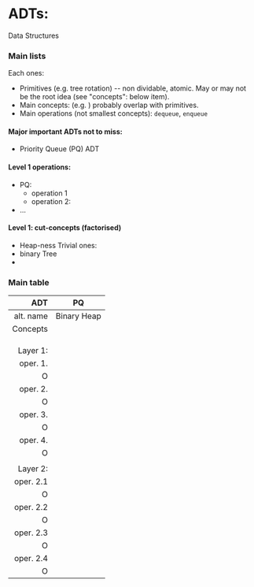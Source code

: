 # ADTs:
Data Structures

### Main lists
Each ones:
* Primitives (e.g. tree rotation) -- non dividable, atomic. May or may not be the root idea (see "concepts": below item).
* Main concepts: (e.g. ) probably overlap with primitives.
* Main operations (not smallest concepts): `dequeue`, `enqueue`

#### Major important ADTs not to miss:
* Priority Queue (PQ) ADT


#### Level 1 operations:
* PQ:
   * operation 1
   * operation 2:
* ...

#### Level 1: cut-concepts (factorised)
* Heap-ness
Trivial ones:
* binary Tree
* 

### Main table
| ADT     |  PQ      |
|---------:|----------|
|alt. name| Binary Heap |
| Concepts |         |
|          |         |
|          |         |
|          |         |
|Layer 1:  |          |
|oper. 1.  |          |
|        O |          |
|oper. 2.  |          |
|        O |          |
|oper. 3.  |          |
|        O |          |
|oper. 4.  |          |
|        O |          |
|          |          |
| Layer 2: |          |
|oper. 2.1 |          |
|        O |          |
|oper. 2.2 |          |
|        O |          |
|oper. 2.3 |          |
|        O |          |
|oper. 2.4 |          |
|        O |          |

